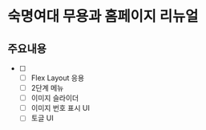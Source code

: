 # 숙명여대 무용과 홈페이지 리뉴얼

## 주요내용
- [ ]  
    - [ ]  Flex Layout 응용
    - [ ]  2단계 메뉴
    - [ ]  이미지 슬라이더
    - [ ]  이미지 번호 표시 UI
    - [ ]  토글 UI
